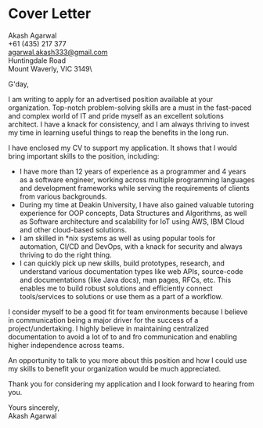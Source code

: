 # Cover Letter

Akash Agarwal\
+61 (435) 217 377\
agarwal.akash333@gmail.com\
Huntingdale Road\
Mount Waverly, VIC 3149\

G'day,

[//1]: # (This may be the most platform independent comment. Different content in different branches to meet different needs START)

I am writing to apply for an advertised position available at your organization. Top-notch problem-solving skills are a must in the fast-paced and complex world of IT and pride myself as an excellent solutions architect. I have a knack for consistency, and I am always thriving to invest my time in learning useful things to reap the benefits in the long run.

I have enclosed my CV to support my application. It shows that I would bring important skills to the position, including:

[//2]: # (Different content in different branches to meet different needs END)

* I have more than 12 years of experience as a programmer and 4 years as a software engineer, working across multiple programming languages and development frameworks while serving the requirements of clients from various backgrounds.
* During my time at Deakin University, I have also gained valuable tutoring experience for OOP concepts, Data Structures and Algorithms, as well as Software architecture and scalability for IoT using AWS, IBM Cloud and other cloud-based solutions.
* I am skilled in *nix systems as well as using popular tools for automation, CI/CD and DevOps, with a knack for security and always thriving to do the right thing.
* I can quickly pick up new skills, build prototypes, research, and understand various documentation types like web APIs, source-code and documentations (like Java docs), man pages, RFCs, etc. This enables me to build robust solutions and efficiently connect tools/services to solutions or use them as a part of a workflow.

I consider myself to be a good fit for team environments because I believe in communication being a major driver for the success of a project/undertaking. I highly believe in maintaining centralized documentation to avoid a lot of to and fro communication and enabling higher independence across teams.

An opportunity to talk to you more about this position and how I could use my skills to benefit your organization would be much appreciated.

[//3]: # (Different content in different branches to meet different needs START)

Thank you for considering my application and I look forward to hearing from you.

Yours sincerely,\
Akash Agarwal

[//4]: # (Different content in different branches to meet different needs END)
